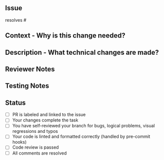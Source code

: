 <!--
  Make sure PR name is descriptive and clear.
  Use tags to communicate the target of this PR - backend, frontend, tests, workflows, etc.
 -->

## Issue

<!--  specify the issue this PR resolves -->

resolves #

## Context - Why is this change needed?

## Description - What technical changes are made?

## Reviewer Notes

<!-- Would any additional technical context be useful to your PR reviewer? What unexpected issues had to be worked around? -->

## Testing Notes

<!-- Additional information for testing this PR, description of the changes from the users' perspective, etc. -->

## Status

-   [ ] PR is labeled and linked to the issue
-   [ ] Your changes complete the task
-   [ ] You have self-reviewed your branch for bugs, logical problems, visual regressions and typos
-   [ ] Your code is linted and formatted correctly (handled by pre-commit hooks)
-   [ ] Code review is passed
-   [ ] All comments are resolved

<!-- When all items are checked, the PR is ready for merge -->
<!-- 🎉 Congrats! 🎉 -->
